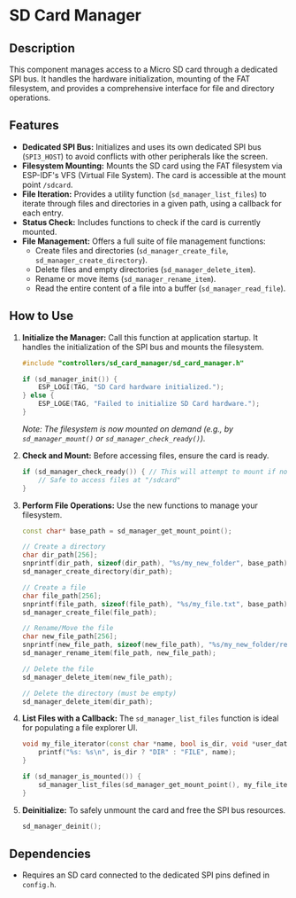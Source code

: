 # SD Card Manager

## Description
This component manages access to a Micro SD card through a dedicated SPI bus. It handles the hardware initialization, mounting of the FAT filesystem, and provides a comprehensive interface for file and directory operations.

## Features
-   **Dedicated SPI Bus:** Initializes and uses its own dedicated SPI bus (`SPI3_HOST`) to avoid conflicts with other peripherals like the screen.
-   **Filesystem Mounting:** Mounts the SD card using the FAT filesystem via ESP-IDF's VFS (Virtual File System). The card is accessible at the mount point `/sdcard`.
-   **File Iteration:** Provides a utility function (`sd_manager_list_files`) to iterate through files and directories in a given path, using a callback for each entry.
-   **Status Check:** Includes functions to check if the card is currently mounted.
-   **File Management:** Offers a full suite of file management functions:
    -   Create files and directories (`sd_manager_create_file`, `sd_manager_create_directory`).
    -   Delete files and empty directories (`sd_manager_delete_item`).
    -   Rename or move items (`sd_manager_rename_item`).
    -   Read the entire content of a file into a buffer (`sd_manager_read_file`).

## How to Use

1.  **Initialize the Manager:**
    Call this function at application startup. It handles the initialization of the SPI bus and mounts the filesystem.
    ```cpp
    #include "controllers/sd_card_manager/sd_card_manager.h"
    
    if (sd_manager_init()) {
        ESP_LOGI(TAG, "SD Card hardware initialized.");
    } else {
        ESP_LOGE(TAG, "Failed to initialize SD Card hardware.");
    }
    ```
    *Note: The filesystem is now mounted on demand (e.g., by `sd_manager_mount()` or `sd_manager_check_ready()`).*

2.  **Check and Mount:**
    Before accessing files, ensure the card is ready.
    ```cpp
    if (sd_manager_check_ready()) { // This will attempt to mount if not already mounted
        // Safe to access files at "/sdcard"
    }
    ```

3.  **Perform File Operations:**
    Use the new functions to manage your filesystem.
    ```cpp
    const char* base_path = sd_manager_get_mount_point();

    // Create a directory
    char dir_path[256];
    snprintf(dir_path, sizeof(dir_path), "%s/my_new_folder", base_path);
    sd_manager_create_directory(dir_path);

    // Create a file
    char file_path[256];
    snprintf(file_path, sizeof(file_path), "%s/my_file.txt", base_path);
    sd_manager_create_file(file_path);

    // Rename/Move the file
    char new_file_path[256];
    snprintf(new_file_path, sizeof(new_file_path), "%s/my_new_folder/renamed.txt", base_path);
    sd_manager_rename_item(file_path, new_file_path);

    // Delete the file
    sd_manager_delete_item(new_file_path);

    // Delete the directory (must be empty)
    sd_manager_delete_item(dir_path);
    ```

4.  **List Files with a Callback:**
    The `sd_manager_list_files` function is ideal for populating a file explorer UI.
    ```cpp
    void my_file_iterator(const char *name, bool is_dir, void *user_data) {
        printf("%s: %s\n", is_dir ? "DIR" : "FILE", name);
    }
    
    if (sd_manager_is_mounted()) {
        sd_manager_list_files(sd_manager_get_mount_point(), my_file_iterator, NULL);
    }
    ```

5.  **Deinitialize:**
    To safely unmount the card and free the SPI bus resources.
    ```cpp
    sd_manager_deinit();
    ```

## Dependencies
-   Requires an SD card connected to the dedicated SPI pins defined in `config.h`.